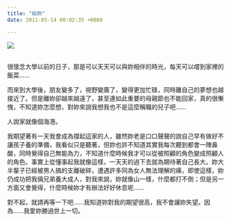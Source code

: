 ```yaml
---
title: "給妳"
date: 2011-05-14 00:02:35 +0800

---
```




![](/images/slum-area/26_0.jpg)<br /><br />



很懷念大學以前的日子，那是可以天天可以與妳相伴的時光，每天可以嚐到家裡的飯菜&hellip;&hellip;



而來到大學後，朋友變多了，視野變廣了，變得更加忙碌，同時離自己的夢想也越接近了。但是離妳卻越來越遠了，甚至連如此重要的母親節也不能回家，真的很慚愧，不知道妳怎麼想，對妳來說我想我也不是這麼稱職的兒子吧&hellip;&hellip;



人說家就像個海港。



我期望著有一天我會成為撐起這家的人，雖然妳老是口口聲聲的說自己早有做好不讓孩子養的準備，我看似只是聽著，但妳也許不知道其實我每次聽到都會一陣鼻酸，同時覺得自己無能為力，不知道什麼時候我才可以從被照顧的角色變成照顧人的角色。事實上從懂事起我就像這樣，一天天的過下去就為期待著自己長大。妳大半輩子已經被男人搞的支離破碎，遭遇許多同為女人無法理解的痛，即使這樣，妳仍成功把我倆兄弟養大成人，對我來說，妳就像山一樣，什麼都打不倒；但是另一方面又會覺得，什麼時候妳才有辦法好好休息呢&hellip;&hellip;



對不起，就請再等一下吧&hellip;&hellip;我知道妳對我的期望很高，我不會讓妳失望。因為&hellip;&hellip;我愛妳勝過世上一切。


